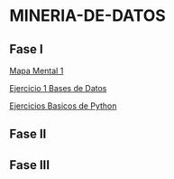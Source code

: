 # MINERIA-DE-DATOS

## Fase I

[Mapa Mental 1](https://github.com/rebecacardenas/MINERIA-DE-DATOS/blob/main/MapaMental_1_1858163.pdf)

[Ejercicio 1 Bases de Datos](https://github.com/rebecacardenas/MINERIA-DE-DATOS/blob/main/Ej1_BasesDatos_Equipo_4.pdf)

[Ejercicios Basicos de Python](https://github.com/rebecacardenas/MINERIA-DE-DATOS/blob/main/Ej_Python_1858163.ipynb)

## Fase II


## Fase III
